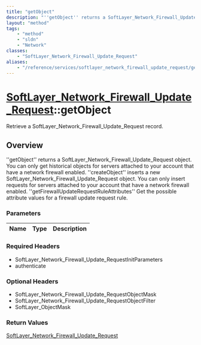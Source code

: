 ```yaml
---
title: "getObject"
description: "''getObject'' returns a SoftLayer_Network_Firewall_Update_Request object. You can only get historical objects for server... "
layout: "method"
tags:
    - "method"
    - "sldn"
    - "Network"
classes:
    - "SoftLayer_Network_Firewall_Update_Request"
aliases:
    - "/reference/services/softlayer_network_firewall_update_request/getObject"
---
```

# [SoftLayer_Network_Firewall_Update_Request](/reference/services/SoftLayer_Network_Firewall_Update_Request)::getObject

Retrieve a SoftLayer_Network_Firewall_Update_Request record.


## Overview 
''getObject'' returns a SoftLayer_Network_Firewall_Update_Request object. You can only get historical objects for servers attached to your account that have a network firewall enabled. ''createObject'' inserts a new SoftLayer_Network_Firewall_Update_Request object. You can only insert requests for servers attached to your account that have a network firewall enabled. ''getFirewallUpdateRequestRuleAttributes'' Get the possible attribute values for a firewall update request rule. 

### Parameters 
|Name | Type | Description |
| --- | --- | --- |


### Required Headers
* SoftLayer_Network_Firewall_Update_RequestInitParameters
* authenticate

### Optional Headers
* SoftLayer_Network_Firewall_Update_RequestObjectMask
* SoftLayer_Network_Firewall_Update_RequestObjectFilter
* SoftLayer_ObjectMask

### Return Values
<a href='/reference/datatypes/SoftLayer_Network_Firewall_Update_Request'>SoftLayer_Network_Firewall_Update_Request </a>


